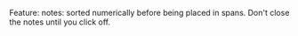Feature: notes: sorted numerically before being placed in spans. Don't close the notes until you click off.